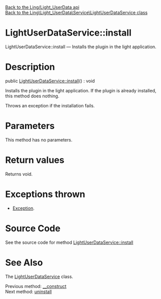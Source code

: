 [Back to the Ling/Light_UserData api](https://github.com/lingtalfi/Light_UserData/blob/master/doc/api/Ling/Light_UserData.md)<br>
[Back to the Ling\Light_UserData\Service\LightUserDataService class](https://github.com/lingtalfi/Light_UserData/blob/master/doc/api/Ling/Light_UserData/Service/LightUserDataService.md)


LightUserDataService::install
================



LightUserDataService::install — Installs the plugin in the light application.




Description
================


public [LightUserDataService::install](https://github.com/lingtalfi/Light_UserData/blob/master/doc/api/Ling/Light_UserData/Service/LightUserDataService/install.md)() : void




Installs the plugin in the light application.
If the plugin is already installed, this method does nothing.

Throws an exception if the installation fails.




Parameters
================

This method has no parameters.


Return values
================

Returns void.


Exceptions thrown
================

- [Exception](http://php.net/manual/en/class.exception.php).&nbsp;







Source Code
===========
See the source code for method [LightUserDataService::install](https://github.com/lingtalfi/Light_UserData/blob/master/Service/LightUserDataService.php#L105-L186)


See Also
================

The [LightUserDataService](https://github.com/lingtalfi/Light_UserData/blob/master/doc/api/Ling/Light_UserData/Service/LightUserDataService.md) class.

Previous method: [__construct](https://github.com/lingtalfi/Light_UserData/blob/master/doc/api/Ling/Light_UserData/Service/LightUserDataService/__construct.md)<br>Next method: [uninstall](https://github.com/lingtalfi/Light_UserData/blob/master/doc/api/Ling/Light_UserData/Service/LightUserDataService/uninstall.md)<br>

